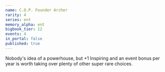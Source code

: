 ```yaml
---
name: C.O.P. Founder Archer
rarity: 4
series: ent
memory_alpha: ent
bigbook_tier: 12
events: 4
in_portal: false
published: true
---
```


Nobody's idea of a powerhouse, but +1 Inspiring and an event bonus per year is worth taking over plenty of other super rare choices.
